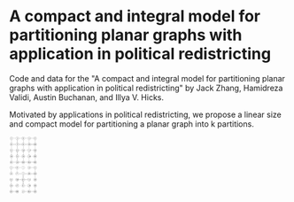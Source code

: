 # A compact and integral model for partitioning planar graphs with application in political redistricting

Code and data for the "A compact and integral model for partitioning planar graphs with application in political redistricting" by Jack Zhang, Hamidreza Validi, Austin Buchanan, and Illya V. Hicks.

Motivated by applications in political redistricting, we propose a linear size and compact model for partitioning a planar graph into k partitions. 

<div style="width: 10%; height: 10%">
  
![Figure 1](readme_images/input_graph.png?raw=true "Input graph")
![Figure 2](readme_images/spanning_tree.png?raw=true "A spanning tree")

</div>
